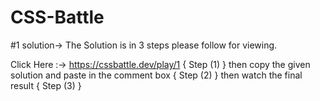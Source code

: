# CSS-Battle

#1 solution-> The Solution is in 3 steps please follow for viewing.

Click Here :->  https://cssbattle.dev/play/1  { Step (1) }
then copy the given solution and paste in the comment box { Step (2) }
then watch the final result { Step (3) }
